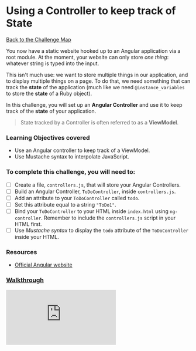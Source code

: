 # Using a Controller to keep track of State

[Back to the Challenge Map](00_challenge_map.md)

You now have a static website hooked up to an Angular application via a root module. At the moment, your website can only store _one thing_: whatever string is typed into the input.

This isn't much use: we want to store multiple things in our application, and to display multiple things on a page. To do that, we need something that can track the **state** of the application (much like we need `@instance_variables` to store the **state** of a Ruby object).

In this challenge, you will set up an **Angular Controller** and use it to keep track of the **state** of your application.

> State tracked by a Controller is often referred to as a **ViewModel**.

### Learning Objectives covered
- Use an Angular controller to keep track of a ViewModel.
- Use Mustache syntax to interpolate JavaScript.

### To complete this challenge, you will need to:

- [ ] Create a file, `controllers.js`, that will store your Angular Controllers.
- [ ] Build an Angular Controller, `ToDoController`, inside `controllers.js`.
- [ ] Add an attribute to your `ToDoController` called `todo`.
- [ ] Set this attribute equal to a string `"ToDo1"`.
- [ ] Bind your `ToDoController` to your HTML inside `index.html` using `ng-controller`. Remember to include the `controllers.js` script in your HTML first.
- [ ] Use *Mustache syntax* to display the `todo` attribute of the `ToDoController` inside your HTML.

### Resources

- [Official Angular website](https://angularjs.org/)

### [Walkthrough](walkthroughs/03_using_a_controller_to_keep_track_of_state.md)


![Tracking pixel](https://githubanalytics.herokuapp.com/course/further_javascript/deprecated/angular_challenges_and_walkthroughs/03_using_a_controller_to_keep_track_of_state.md)
